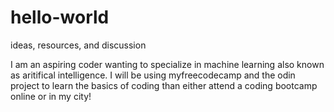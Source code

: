 # hello-world
ideas, resources, and discussion

I am an aspiring coder wanting to specialize in machine learning also known as aritifical intelligence. I will be using myfreecodecamp and the odin project to learn the basics of coding than either attend a coding bootcamp online or in my city!
